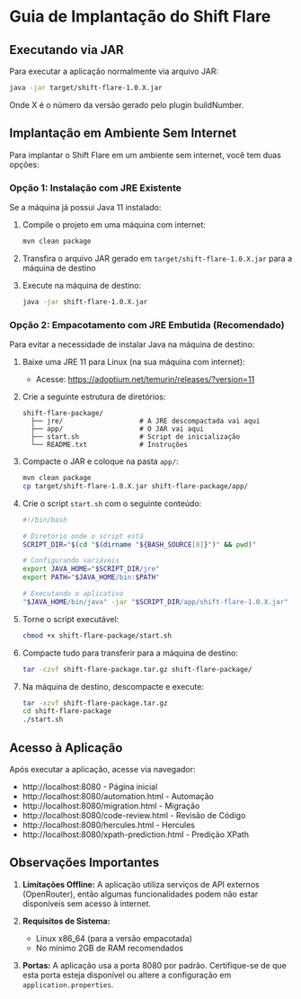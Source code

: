 # Guia de Implantação do Shift Flare

## Executando via JAR

Para executar a aplicação normalmente via arquivo JAR:

```bash
java -jar target/shift-flare-1.0.X.jar
```

Onde X é o número da versão gerado pelo plugin buildNumber.

## Implantação em Ambiente Sem Internet

Para implantar o Shift Flare em um ambiente sem internet, você tem duas opções:

### Opção 1: Instalação com JRE Existente

Se a máquina já possui Java 11 instalado:

1. Compile o projeto em uma máquina com internet:
   ```bash
   mvn clean package
   ```

2. Transfira o arquivo JAR gerado em `target/shift-flare-1.0.X.jar` para a máquina de destino

3. Execute na máquina de destino:
   ```bash
   java -jar shift-flare-1.0.X.jar
   ```

### Opção 2: Empacotamento com JRE Embutida (Recomendado)

Para evitar a necessidade de instalar Java na máquina de destino:

1. Baixe uma JRE 11 para Linux (na sua máquina com internet): 
   - Acesse: https://adoptium.net/temurin/releases/?version=11

2. Crie a seguinte estrutura de diretórios:
   ```
   shift-flare-package/
     ├── jre/                   # A JRE descompactada vai aqui
     ├── app/                   # O JAR vai aqui
     ├── start.sh               # Script de inicialização
     └── README.txt             # Instruções
   ```

3. Compacte o JAR e coloque na pasta `app/`:
   ```bash
   mvn clean package
   cp target/shift-flare-1.0.X.jar shift-flare-package/app/
   ```

4. Crie o script `start.sh` com o seguinte conteúdo:
   ```bash
   #!/bin/bash

   # Diretório onde o script está
   SCRIPT_DIR="$(cd "$(dirname "${BASH_SOURCE[0]}")" && pwd)"

   # Configurando variáveis
   export JAVA_HOME="$SCRIPT_DIR/jre"
   export PATH="$JAVA_HOME/bin:$PATH"

   # Executando o aplicativo
   "$JAVA_HOME/bin/java" -jar "$SCRIPT_DIR/app/shift-flare-1.0.X.jar"
   ```

5. Torne o script executável:
   ```bash
   chmod +x shift-flare-package/start.sh
   ```

6. Compacte tudo para transferir para a máquina de destino:
   ```bash
   tar -czvf shift-flare-package.tar.gz shift-flare-package/
   ```

7. Na máquina de destino, descompacte e execute:
   ```bash
   tar -xzvf shift-flare-package.tar.gz
   cd shift-flare-package
   ./start.sh
   ```

## Acesso à Aplicação

Após executar a aplicação, acesse via navegador:

- http://localhost:8080 - Página inicial
- http://localhost:8080/automation.html - Automação
- http://localhost:8080/migration.html - Migração
- http://localhost:8080/code-review.html - Revisão de Código
- http://localhost:8080/hercules.html - Hercules
- http://localhost:8080/xpath-prediction.html - Predição XPath

## Observações Importantes

1. **Limitações Offline:** A aplicação utiliza serviços de API externos (OpenRouter), então algumas funcionalidades podem não estar disponíveis sem acesso à internet.

2. **Requisitos de Sistema:**
   - Linux x86_64 (para a versão empacotada)
   - No mínimo 2GB de RAM recomendados

3. **Portas:** A aplicação usa a porta 8080 por padrão. Certifique-se de que esta porta esteja disponível ou altere a configuração em `application.properties`. 
